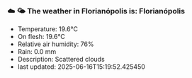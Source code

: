 ### ☁️ 🌤️  The weather in Florianópolis is: Florianópolis

- Temperature: 19.6°C
- On flesh: 19.6°C
- Relative air humidity: 76%
- Rain: 0.0 mm
- Description: Scattered clouds
- last updated: 2025-06-16T15:19:52.425450
